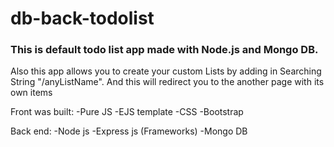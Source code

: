 # db-back-todolist

### This is default todo list app made with Node.js and Mongo DB.  
Also this app allows you to create your custom Lists by adding in Searching String "/anyListName". And this will redirect you to the another page with its own items 

Front was built:
-Pure JS
-EJS template
-CSS
-Bootstrap

Back end:
-Node js
-Express js (Frameworks)
-Mongo DB
